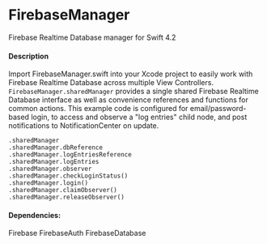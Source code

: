 # FirebaseManager
Firebase Realtime Database manager for Swift 4.2

#### Description
Import FirebaseManager.swift into your Xcode project to easily work with Firebase Realtime Database across multiple View Controllers. `FirebaseManager.sharedManager` provides a single shared Firebase Realtime Database interface as well as convenience references and functions for common actions. This example code is configured for email/password-based login, to access and observe a "log entries" child node, and post notifications to NotificationCenter on update.

`.sharedManager`<br>
`.sharedManager.dbReference`<br>
`.sharedManager.logEntriesReference`<br>
`.sharedManager.logEntries`<br>
`.sharedManager.observer`<br>
`.sharedManager.checkLoginStatus()`<br>
`.sharedManager.login()`<br>
`.sharedManager.claimObserver()`<br>
`.sharedManager.releaseObserver()`

#### Dependencies:
Firebase
FirebaseAuth
FirebaseDatabase
